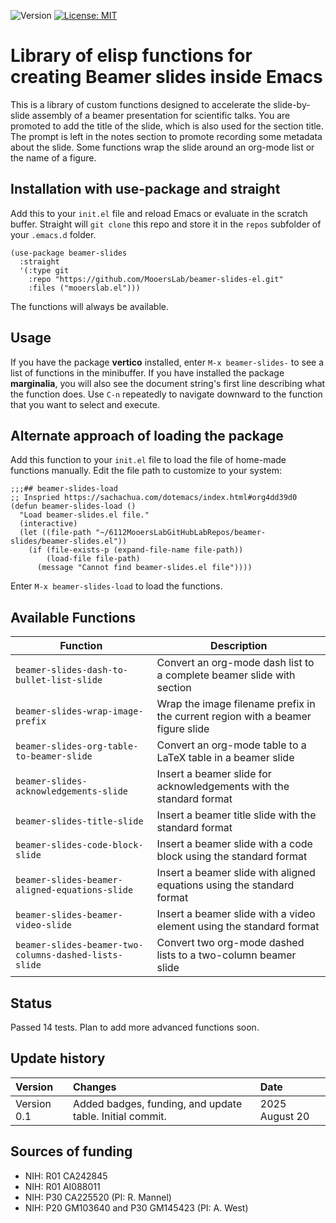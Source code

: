 ![Version](https://img.shields.io/static/v1?label=beamer-slides-el&message=0.7&color=brightcolor)
[![License: MIT](https://img.shields.io/badge/License-MIT-blue.svg)](https://opensource.org/licenses/MIT)
# Library of elisp functions for creating Beamer slides inside Emacs

This is a library of custom functions designed to accelerate the slide-by-slide assembly of a beamer presentation for scientific talks.
You are promoted to add the title of the slide, which is also used for the section title.
The prompt is left in the notes section to promote recording some metadata about the slide.
Some functions wrap the slide around an org-mode list or the name of a figure.

## Installation with use-package and straight
Add this to your `init.el` file and reload Emacs or evaluate in the scratch buffer.
Straight will `git clone` this repo and store it in the `repos` subfolder of your `.emacs.d` folder.
```elisp
(use-package beamer-slides
  :straight
  '(:type git
    :repo "https://github.com/MooersLab/beamer-slides-el.git"
    :files ("mooerslab.el")))
```
The functions will always be available.

## Usage
If you have the package **vertico** installed, enter `M-x beamer-slides-` to see a list of functions in the minibuffer.
If you have installed the package **marginalia**, you will also see the document string's first line describing what the function does.
Use `C-n` repeatedly to navigate downward to the function that you want to select and execute.

## Alternate approach of loading the package
Add this function to your `init.el` file to load the file of home-made functions manually.
Edit the file path to customize to your system:
```elisp
;;;## beamer-slides-load
;; Inspried https://sachachua.com/dotemacs/index.html#org4dd39d0
(defun beamer-slides-load ()
  "Load beamer-slides.el file."
  (interactive)
  (let ((file-path "~/6112MooersLabGitHubLabRepos/beamer-slides/beamer-slides.el"))
    (if (file-exists-p (expand-file-name file-path))
        (load-file file-path)
      (message "Cannot find beamer-slides.el file"))))
```
Enter `M-x beamer-slides-load` to load the functions.

## Available Functions

| Function | Description |
|----------|-------------|
| `beamer-slides-dash-to-bullet-list-slide` | Convert an org-mode dash list to a complete beamer slide with section |
| `beamer-slides-wrap-image-prefix` | Wrap the image filename prefix in the current region with a beamer figure slide |
| `beamer-slides-org-table-to-beamer-slide` | Convert an org-mode table to a LaTeX table in a beamer slide |
| `beamer-slides-acknowledgements-slide` | Insert a beamer slide for acknowledgements with the standard format |
| `beamer-slides-title-slide` | Insert a beamer title slide with the standard format |
| `beamer-slides-code-block-slide` | Insert a beamer slide with a code block using the standard format |
| `beamer-slides-beamer-aligned-equations-slide` | Insert a beamer slide with aligned equations using the standard format |
| `beamer-slides-beamer-video-slide` | Insert a beamer slide with a video element using the standard format |
| `beamer-slides-beamer-two-columns-dashed-lists-slide` | Convert two org-mode dashed lists to a two-column beamer slide |

## Status
Passed 14 tests. Plan to add more advanced functions soon.
## Update history
|Version      | Changes                                                                                                                                  | Date                |
|:------------|:-----------------------------------------------------------------------------------------------------------------------------------------|:--------------------|
| Version 0.1 |   Added badges, funding, and update table. Initial commit.                                                                              | 2025 August 20   |
## Sources of funding
- NIH: R01 CA242845
- NIH: R01 AI088011
- NIH: P30 CA225520 (PI: R. Mannel)
- NIH: P20 GM103640 and P30 GM145423 (PI: A. West)

